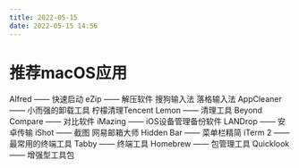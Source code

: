 ```yaml
---
title: 2022-05-15
date: 2022-05-15 14:56
---
```


# 推荐macOS应用

Alfred ——  快速启动
eZip —— 解压软件
搜狗输入法
落格输入法
AppCleaner —— 小而强的卸载工具
柠檬清理Tencent Lemon —— 清理工具
Beyond Compare —— 对比软件
iMazing —— iOS设备管理备份软件
LANDrop —— 安卓传输
iShot —— 截图
网易邮箱大师
Hidden Bar —— 菜单栏精简
iTerm 2 —— 最常用的终端工具
Tabby —— 终端工具
Homebrew —— 包管理工具
Quicklook —— 增强型工具包